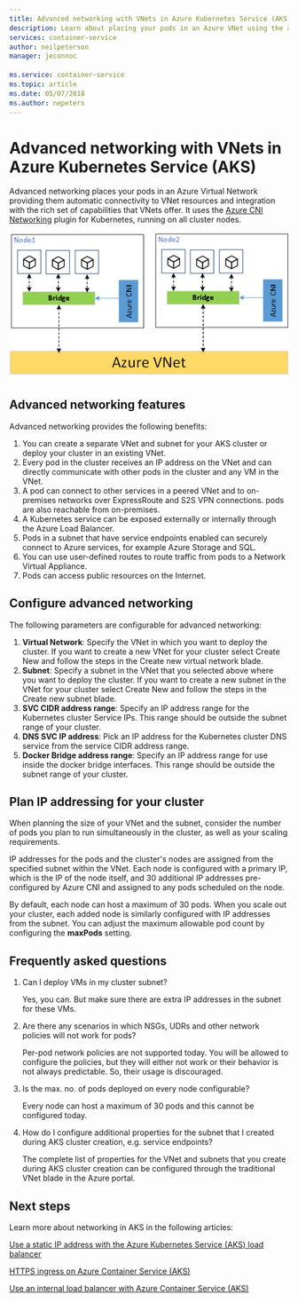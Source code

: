 ```yaml
---
title: Advanced networking with VNets in Azure Kubernetes Service (AKS)
description: Learn about placing your pods in an Azure VNet using the advanced network features of Azure Kubernetes Service (AKS).
services: container-service
author: neilpeterson
manager: jeconnoc

ms.service: container-service
ms.topic: article
ms.date: 05/07/2018
ms.author: nepeters
---
```


# Advanced networking with VNets in Azure Kubernetes Service (AKS)

Advanced networking places your pods in an Azure Virtual Network providing them automatic connectivity to VNet resources and integration with the rich set of capabilities that VNets offer. It uses the [Azure CNI Networking][cni-networking] plugin for Kubernetes, running on all cluster nodes.

![Diagram showing two nodes with bridges connecting each to a single Azure VNet][advanced-networking-diagram-01]

## Advanced networking features

Advanced networking provides the following benefits:

1. You can create a separate VNet and subnet for your AKS cluster or deploy your cluster in an existing VNet.
1. Every pod in the cluster receives an IP address on the VNet and can directly communicate with other pods in the cluster and any VM in the VNet.
1. A pod can connect to other services in a peered VNet and to on-premises networks over ExpressRoute and S2S VPN connections. pods are also reachable from on-premises.
1. A Kubernetes service can be exposed externally or internally through the Azure Load Balancer.
1. Pods in a subnet that have service endpoints enabled can securely connect to Azure services, for example Azure Storage and SQL.
1. You can use user-defined routes to route traffic from pods to a Network Virtual Appliance.
1. Pods can access public resources on the Internet.

## Configure advanced networking

The following parameters are configurable for advanced networking:

1. **Virtual Network**: Specify the VNet in which you want to deploy the cluster. If you want to create a new VNet for your cluster select Create New and follow the steps in the Create new virtual network blade.
1. **Subnet**: Specify a subnet in the VNet that you selected above where you want to deploy the cluster. If you want to create a new subnet in the VNet for your cluster select Create New and follow the steps in the Create new subnet blade.
1. **SVC CIDR address range**: Specify an IP address range for the Kubernetes cluster Service IPs. This range should be outside the subnet range of your cluster.
1. **DNS SVC IP address**:  Pick an IP address for the Kubernetes cluster DNS service from the service CIDR address range.
1. **Docker Bridge address range**: Specify an IP address range for use inside the docker bridge interfaces. This range should be outside the subnet range of your cluster.

## Plan IP addressing for your cluster

When planning the size of your VNet and the subnet, consider the number of pods you plan to run simultaneously in the cluster, as well as your scaling requirements.

IP addresses for the pods and the cluster's nodes are assigned from the specified subnet within the VNet. Each node is configured with a primary IP, which is the IP of the node itself, and 30 additional IP addresses pre-configured by Azure CNI and assigned to any pods scheduled on the node.

By default, each node can host a maximum of 30 pods. When you scale out your cluster, each added node is similarly configured with IP addresses from the subnet. You can adjust the maximum allowable pod count by configuring the **maxPods** setting.

## Frequently asked questions

1. Can I deploy VMs in my cluster subnet?

   Yes, you can. But make sure there are extra IP addresses in the subnet for these VMs.

1. Are there any scenarios in which NSGs, UDRs and other network policies will not work for pods?

   Per-pod network policies are not supported today. You will be allowed to configure the policies, but they will either not work or their behavior is not always predictable. So, their usage is discouraged.

1. Is the max. no. of pods deployed on every node configurable?

   Every node can host a maximum of 30 pods and this cannot be configured today.

1. How do I configure additional properties for the subnet that I created during AKS cluster creation, e.g. service endpoints?

   The complete list of properties for the VNet and subnets that you create during AKS cluster creation can be configured through the traditional VNet blade in the Azure portal.

## Next steps

Learn more about networking in AKS in the following articles:

[Use a static IP address with the Azure Kubernetes Service (AKS) load balancer](static-ip.md)

[HTTPS ingress on Azure Container Service (AKS)](ingress.md)

[Use an internal load balancer with Azure Container Service (AKS)](internal-lb.md)

<!-- IMAGES -->
[advanced-networking-diagram-01]: ./media/vnet/advanced-networking-diagram-01.png

<!-- LINKS - External -->
[cni-networking]: https://github.com/Azure/azure-container-networking/blob/master/docs/cni.md

<!-- LINKS - Internal -->
[aks-ssh]: aks-ssh.md
